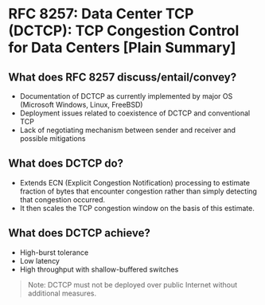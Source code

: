 # RFC 8257: Data Center TCP (DCTCP): TCP Congestion Control for Data Centers [Plain Summary]

## What does RFC 8257 discuss/entail/convey?
* Documentation of DCTCP as currently implemented by major OS (Microsoft Windows, Linux, FreeBSD)
* Deployment issues related to coexistence of DCTCP and conventional TCP
* Lack of negotiating mechanism between sender and receiver and possible mitigations

## What does DCTCP do?
* Extends ECN (Explicit Congestion Notification) processing to estimate fraction of bytes that encounter congestion rather than simply detecting that congestion occurred.
* It then scales the TCP congestion window on the basis of this estimate.


## What does DCTCP achieve?
* High-burst tolerance
* Low latency
* High throughput with shallow-buffered switches

> Note: DCTCP must not be deployed over public Internet without additional measures.






